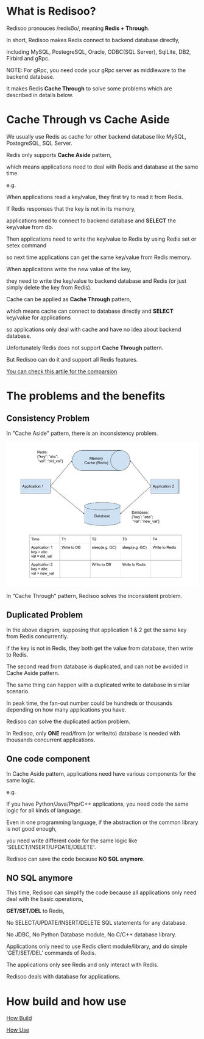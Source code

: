 
# What is Redisoo?

Redisoo pronouces /rediso͞o/, meaning **Redis + Through**.

In short, Redisoo makes Redis connect to backend database directly, 

including MySQL, PostegreSQL, Oracle, ODBC(SQL Server), SqlLite, DB2, Firbird and gRpc.

NOTE: For gRpc, you need code your gRpc server as middleware to the backend database.

It makes Redis **Cache Through** to solve some problems which are described in details below.

# Cache Through vs Cache Aside

We usually use Redis as cache for other backend database like MySQL, PostegreSQL, SQL Server. 

Redis only supports **Cache Aside** pattern, 

which means applications need to deal with Redis and database at the same time.

e.g.

When applications read a key/value, they first try to read it from Redis. 

If Redis responses that the key is not in its memory, 

applications need to connect to backend database and **SELECT** the key/value from db. 

Then applications need to write the key/value to Redis by using Redis set or setex command

so next time applications can get the same key/value from Redis memory.

When applications write the new value of the key, 

they need to write the key/value to backend database and Redis (or just simply delete the key from Redis).

Cache can be applied as **Cache Through** pattern, 

which means cache can connect to database directly and **SELECT** key/value for applications

so applications only deal with cache and have no idea about backend database.

Unfortunately Redis does not support **Cache Through** pattern. 

But Redisoo can do it and support all Redis features.

[You can check this artile for the comparsion](https://codeahoy.com/2017/08/11/caching-strategies-and-how-to-choose-the-right-one/)

# The problems and the benefits

## Consistency Problem

In "Cache Aside" pattern, there is an inconsistency problem.

<img src="inconsistency.jpg" width=800>

In "Cache Through" pattern, Redisoo solves the inconsistent problem.

## Duplicated Problem

In the above diagram, supposing that application 1 & 2 get the same key from Redis concurrently.

if the key is not in Redis, they both get the value from database, then write to Redis. 

The second read from database is duplicated, and can not be avoided in Cache Aside pattern. 

The same thing can happen with a duplicated write to database in similar scenario.  

In peak time, the fan-out number could be hundreds or thousands depending on how many applications you have.

Redisoo can solve the duplicated action problem. 

In Redisoo, only **ONE** read/from (or write/to) database is needed with thousands concurrent applications. 

## One code component

In Cache Aside pattern, applications need have various components for the same logic.

e.g. 

If you have Python/Java/Php/C++ applications, you need code the same logic for all kinds of language.

Even in one programming language, if the abstraction or the common library is not good enough, 

you need write different code for the same logic like 'SELECT/INSERT/UPDATE/DELETE'.

Redisoo can save the code because **NO SQL anymore**.

## NO SQL anymore

This time, Redisoo can simplify the code because all applications only need deal with the basic operations, 

**GET/SET/DEL** to Redis, 

No SELECT/UPDATE/INSERT/DELETE SQL statements for any database. 

No JDBC, No Python Database module, No C/C++ database library.

Applications only need to use Redis client module/library, and do simple 'GET/SET/DEL' commands of Redis.

The applications only see Redis and only interact with Redis. 

Redisoo deals with database for applications.

# How build and how use

[How Build](build.md)

[How Use](use.md)


